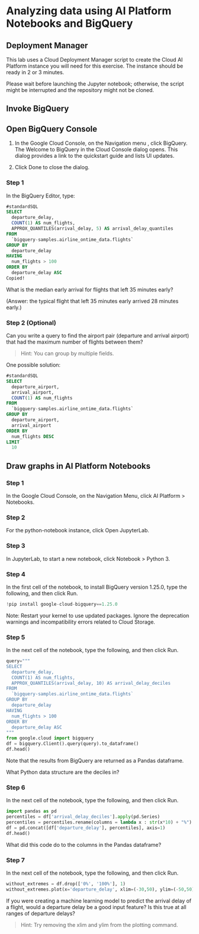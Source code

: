 # Analyzing data using AI Platform Notebooks and BigQuery

## Deployment Manager
This lab uses a Cloud Deployment Manager script to create the Cloud AI Platform instance you will need for this exercise. The instance should be ready in 2 or 3 minutes.

Please wait before launching the Jupyter notebook; otherwise, the script might be interrupted and the repository might not be cloned.

## Invoke BigQuery
## Open BigQuery Console
1. In the Google Cloud Console, on the Navigation menu , click BigQuery. The Welcome to BigQuery in the Cloud Console dialog opens. This dialog provides a link to the quickstart guide and lists UI updates.

2. Click Done to close the dialog.

### Step 1

In the BigQuery Editor, type:
```sql
#standardSQL
SELECT
  departure_delay,
  COUNT(1) AS num_flights,
  APPROX_QUANTILES(arrival_delay, 5) AS arrival_delay_quantiles
FROM
  `bigquery-samples.airline_ontime_data.flights`
GROUP BY
  departure_delay
HAVING
  num_flights > 100
ORDER BY
  departure_delay ASC
Copied!
```

What is the median early arrival for flights that left 35 minutes early?

(Answer: the typical flight that left 35 minutes early arrived 28 minutes early.)

### Step 2 (Optional)

Can you write a query to find the airport pair (departure and arrival airport) that had the maximum number of flights between them?

> Hint: You can group by multiple fields.

One possible solution:
```sql
#standardSQL
SELECT
  departure_airport,
  arrival_airport,
  COUNT(1) AS num_flights
FROM
  `bigquery-samples.airline_ontime_data.flights`
GROUP BY
  departure_airport,
  arrival_airport
ORDER BY
  num_flights DESC
LIMIT
  10
```

## Draw graphs in AI Platform Notebooks
### Step 1

In the Google Cloud Console, on the Navigation Menu, click AI Platform > Notebooks.

### Step 2

For the python-notebook instance, click Open JupyterLab.

### Step 3

In JupyterLab, to start a new notebook, click Notebook > Python 3.

### Step 4

In the first cell of the notebook, to install BigQuery version 1.25.0, type the following, and then click Run.
```python
!pip install google-cloud-bigquery==1.25.0
```
Note: Restart your kernel to use updated packages. Ignore the deprecation warnings and incompatibility errors related to Cloud Storage.
### Step 5

In the next cell of the notebook, type the following, and then click Run.
```python
query="""
SELECT
  departure_delay,
  COUNT(1) AS num_flights,
  APPROX_QUANTILES(arrival_delay, 10) AS arrival_delay_deciles
FROM
  `bigquery-samples.airline_ontime_data.flights`
GROUP BY
  departure_delay
HAVING
  num_flights > 100
ORDER BY
  departure_delay ASC
"""
from google.cloud import bigquery
df = bigquery.Client().query(query).to_dataframe()
df.head()
```

Note that the results from BigQuery are returned as a Pandas dataframe.

What Python data structure are the deciles in?

### Step 6

In the next cell of the notebook, type the following, and then click Run.
```python
import pandas as pd
percentiles = df['arrival_delay_deciles'].apply(pd.Series)
percentiles = percentiles.rename(columns = lambda x : str(x*10) + "%")
df = pd.concat([df['departure_delay'], percentiles], axis=1)
df.head()
```

What did this code do to the columns in the Pandas dataframe?

### Step 7

In the next cell of the notebook, type the following, and then click Run.
```python
without_extremes = df.drop(['0%', '100%'], 1)
without_extremes.plot(x='departure_delay', xlim=(-30,50), ylim=(-50,50));
```

If you were creating a machine learning model to predict the arrival delay of a flight, would a departure delay be a good input feature? Is this true at all ranges of departure delays?

> Hint: Try removing the xlim and ylim from the plotting command.

